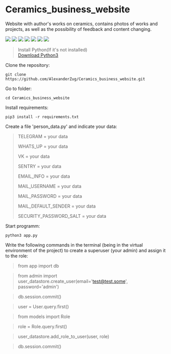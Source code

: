 # Ceramics_business_website
Website with author's works on ceramics, contains photos of works and projects, as well as the possibility of feedback and content changing.

![](https://img.shields.io/badge/Python-3776AB?style=for-the-badge&logo=python&logoColor=white)
![](https://img.shields.io/badge/Flask-000000?style=for-the-badge&logo=flask&logoColor=white)
![](https://img.shields.io/badge/Bootstrap-563D7C?style=for-the-badge&logo=bootstrap&logoColor=white)
![](https://img.shields.io/badge/SQLite-07405E?style=for-the-badge&logo=sqlite&logoColor=white)
![](https://img.shields.io/badge/Gmail-D14836?style=for-the-badge&logo=gmail&logoColor=white)
![](https://img.shields.io/badge/HTML5-E34F26?style=for-the-badge&logo=html5&logoColor=white)
![](https://img.shields.io/badge/JavaScript-323330?style=for-the-badge&logo=javascript&logoColor=F7DF1E)

> Install Python(If it's not installed)<br>
> [Download Python3](https://www.python.org/downloads/)

Clone the repository:
```
git clone https://github.com/AlexanderZug/Ceramics_business_website.git
```

Go to folder:
```
cd Ceramics_business_website
```

Install requirements:
```
pip3 install -r requirements.txt
```

Create a file 'person_data.py' and indicate your data:

> TELEGRAM = your data
> 
> WHATS_UP = your data
> 
> VK = your data
> 
> SENTRY = your data
> 
> EMAIL_INFO = your data
> 
> MAIL_USERNAME = your data
> 
> MAIL_PASSWORD = your data
> 
> MAIL_DEFAULT_SENDER = your data
> 
> SECURITY_PASSWORD_SALT = your data

Start programm:
```
python3 app.py
```

Write the following commands in the terminal (being in the virtual environment of the project) 
to create a superuser (your admin) and assign it to the role:

> from app import db

> from admin import user_datastore.create_user(email='test@test.some', password='admin')

> db.session.commit()

> user = User.query.first()

> from models import Role

> role = Role.query.first()

> user_datastore.add_role_to_user(user, role)

> db.session.commit()
